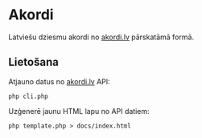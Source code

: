 # Akordi

Latviešu dziesmu akordi no [akordi.lv](https://akordi.lv) pārskatāmā formā.

## Lietošana

Atjauno datus no [akordi.lv](https://akordi.lv) API:

    php cli.php

Uzģenerē jaunu HTML lapu no API datiem:

    php template.php > docs/index.html
